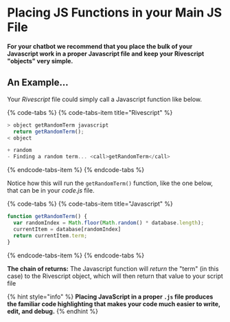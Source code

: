 # Placing JS Functions in your Main JS File

**For your chatbot we recommend that you place the bulk of your Javascript work in a proper Javascript file and keep your Rivescript "objects" very simple.**

## An Example...

Your _Rivescript_ file could simply call a Javascript function like below.

{% code-tabs %}
{% code-tabs-item title="Rivescript" %}
```javascript
> object getRandomTerm javascript
  return getRandomTerm();
< object

+ random
- Finding a random term... <call>getRandomTerm</call>
```
{% endcode-tabs-item %}
{% endcode-tabs %}

Notice how this will run the `getRandomTerm()` function, like the one below, that can be in your _code.js_ file.

{% code-tabs %}
{% code-tabs-item title="Javascript" %}
```javascript
function getRandomTerm() {
  var randomIndex = Math.floor(Math.random() * database.length);
  currentItem = database[randomIndex]
  return currentItem.term;
}
```
{% endcode-tabs-item %}
{% endcode-tabs %}

**The chain of returns:** The Javascript function will _return_ the "term" \(in this case\) to the Rivescript object, which will then return that value to your script file

{% hint style="info" %}
**Placing JavaScript in a proper `.js` file produces the familiar code highlighting that makes your code much easier to write, edit, and debug.**
{% endhint %}

